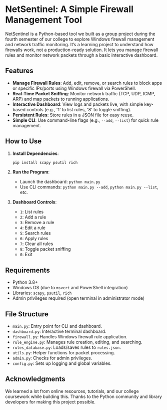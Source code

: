 # NetSentinel: A Simple Firewall Management Tool

NetSentinel is a Python-based tool we built as a group project during the fourth semester of our college to explore Windows firewall management and network traffic monitoring. It’s a learning project to understand how firewalls work, not a production-ready solution. It lets you manage firewall rules and monitor network packets through a basic interactive dashboard.

## Features

- **Manage Firewall Rules**: Add, edit, remove, or search rules to block apps or specific IPs/ports using Windows firewall via PowerShell.
- **Real-Time Packet Sniffing**: Monitor network traffic (TCP, UDP, ICMP, ARP) and map packets to running applications.
- **Interactive Dashboard**: View logs and packets live, with simple key-based controls (e.g., '1' to list rules, '8' to toggle sniffing).
- **Persistent Rules**: Store rules in a JSON file for easy reuse.
- **Simple CLI**: Use command-line flags (e.g., `--add`, `--list`) for quick rule management.

## How to Use

1. **Install Dependencies**:

   ```bash
   pip install scapy psutil rich
   ```

2. **Run the Program**:

   - Launch the dashboard: `python main.py`
   - Use CLI commands: `python main.py --add`, `python main.py --list`, etc.

3. **Dashboard Controls**:

   - `1`: List rules
   - `2`: Add a rule
   - `3`: Remove a rule
   - `4`: Edit a rule
   - `5`: Search rules
   - `6`: Apply rules
   - `7`: Clear all rules
   - `8`: Toggle packet sniffing
   - `0`: Exit


## Requirements

- Python 3.8+
- Windows OS (due to `msvcrt` and PowerShell integration)
- Libraries: `scapy`, `psutil`, `rich`
- Admin privileges required (open terminal in administrator mode)

## File Structure

- `main.py`: Entry point for CLI and dashboard.
- `dashboard.py`: Interactive terminal dashboard.
- `firewall.py`: Handles Windows firewall rule application.
- `rule_engine.py`: Manages rule creation, editing, and searching.
- `rules_database.py`: Loads/saves rules to `rules.json`.
- `utils.py`: Helper functions for packet processing.
- `admin.py`: Checks for admin privileges.
- `config.py`: Sets up logging and global variables.


## Acknowledgments

We learned a lot from online resources, tutorials, and our college coursework while building this. Thanks to the Python community and library developers for making this project possible.